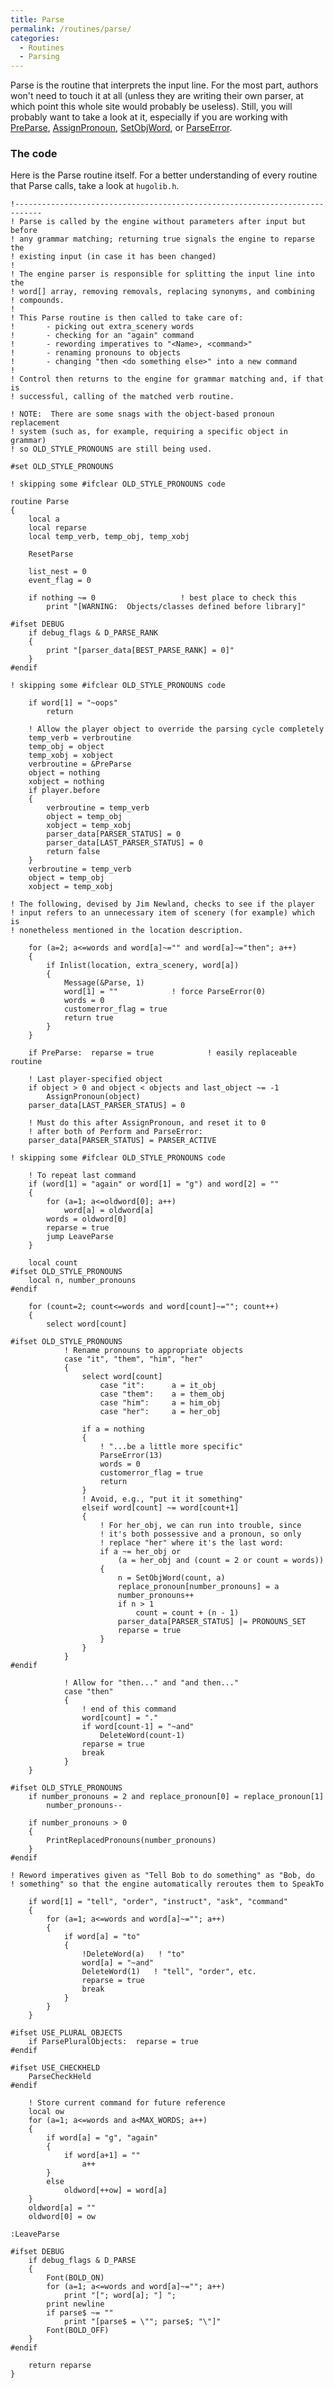 ```yaml
---
title: Parse
permalink: /routines/parse/
categories: 
  - Routines
  - Parsing
---
```


Parse is the routine that interprets the input line. For the most part,
authors won't need to touch it at all (unless they are writing their own
parser, at which point this whole site would probably be useless).
Still, you will probably want to take a look at it, especially if you
are working with [PreParse](parsing/preparse/),
[AssignPronoun](parsing/assignpronoun/),
[SetObjWord](parsing/setobjword/), or
[ParseError](parsing/parseerror/).

### The code

Here is the Parse routine itself. For a better understanding of every
routine that Parse calls, take a look at `hugolib.h`.

    !----------------------------------------------------------------------------
    ! Parse is called by the engine without parameters after input but before
    ! any grammar matching; returning true signals the engine to reparse the
    ! existing input (in case it has been changed)
    !
    ! The engine parser is responsible for splitting the input line into the
    ! word[] array, removing removals, replacing synonyms, and combining
    ! compounds.
    !
    ! This Parse routine is then called to take care of:
    !       - picking out extra_scenery words
    !       - checking for an "again" command
    !       - rewording imperatives to "<Name>, <command>"
    !       - renaming pronouns to objects
    !       - changing "then <do something else>" into a new command
    !
    ! Control then returns to the engine for grammar matching and, if that is
    ! successful, calling of the matched verb routine.

    ! NOTE:  There are some snags with the object-based pronoun replacement
    ! system (such as, for example, requiring a specific object in grammar)
    ! so OLD_STYLE_PRONOUNS are still being used.

    #set OLD_STYLE_PRONOUNS

    ! skipping some #ifclear OLD_STYLE_PRONOUNS code

    routine Parse
    {
        local a
        local reparse
        local temp_verb, temp_obj, temp_xobj

        ResetParse

        list_nest = 0
        event_flag = 0

        if nothing ~= 0                   ! best place to check this
            print "[WARNING:  Objects/classes defined before library]"

    #ifset DEBUG
        if debug_flags & D_PARSE_RANK
        {
            print "[parser_data[BEST_PARSE_RANK] = 0]"
        }
    #endif

    ! skipping some #ifclear OLD_STYLE_PRONOUNS code

        if word[1] = "~oops"
            return

        ! Allow the player object to override the parsing cycle completely
        temp_verb = verbroutine
        temp_obj = object
        temp_xobj = xobject
        verbroutine = &PreParse
        object = nothing
        xobject = nothing
        if player.before
        {
            verbroutine = temp_verb
            object = temp_obj
            xobject = temp_xobj
            parser_data[PARSER_STATUS] = 0
            parser_data[LAST_PARSER_STATUS] = 0
            return false
        }
        verbroutine = temp_verb
        object = temp_obj
        xobject = temp_xobj

    ! The following, devised by Jim Newland, checks to see if the player
    ! input refers to an unnecessary item of scenery (for example) which is
    ! nonetheless mentioned in the location description.

        for (a=2; a<=words and word[a]~="" and word[a]~="then"; a++)
        {
            if Inlist(location, extra_scenery, word[a])
            {
                Message(&Parse, 1)
                word[1] = ""            ! force ParseError(0)
                words = 0
                customerror_flag = true
                return true
            }
        }

        if PreParse:  reparse = true            ! easily replaceable routine

        ! Last player-specified object
        if object > 0 and object < objects and last_object ~= -1
            AssignPronoun(object)
        parser_data[LAST_PARSER_STATUS] = 0

        ! Must do this after AssignPronoun, and reset it to 0
        ! after both of Perform and ParseError:
        parser_data[PARSER_STATUS] = PARSER_ACTIVE

    ! skipping some #ifclear OLD_STYLE_PRONOUNS code

        ! To repeat last command
        if (word[1] = "again" or word[1] = "g") and word[2] = ""
        {
            for (a=1; a<=oldword[0]; a++)
                word[a] = oldword[a]
            words = oldword[0]
            reparse = true
            jump LeaveParse
        }

        local count
    #ifset OLD_STYLE_PRONOUNS
        local n, number_pronouns
    #endif

        for (count=2; count<=words and word[count]~=""; count++)
        {
            select word[count]

    #ifset OLD_STYLE_PRONOUNS
                ! Rename pronouns to appropriate objects
                case "it", "them", "him", "her"
                {
                    select word[count]
                        case "it":      a = it_obj
                        case "them":    a = them_obj
                        case "him":     a = him_obj
                        case "her":     a = her_obj

                    if a = nothing
                    {
                        ! "...be a little more specific"
                        ParseError(13)
                        words = 0
                        customerror_flag = true
                        return
                    }
                    ! Avoid, e.g., "put it it something"
                    elseif word[count] ~= word[count+1]
                    {
                        ! For her_obj, we can run into trouble, since
                        ! it's both possessive and a pronoun, so only
                        ! replace "her" where it's the last word:
                        if a ~= her_obj or
                            (a = her_obj and (count = 2 or count = words))
                        {
                            n = SetObjWord(count, a)
                            replace_pronoun[number_pronouns] = a
                            number_pronouns++
                            if n > 1
                                count = count + (n - 1)
                            parser_data[PARSER_STATUS] |= PRONOUNS_SET
                            reparse = true
                        }
                    }
                }
    #endif

                ! Allow for "then..." and "and then..."
                case "then"
                {
                    ! end of this command
                    word[count] = "."
                    if word[count-1] = "~and"
                        DeleteWord(count-1)
                    reparse = true
                    break
                }
        }

    #ifset OLD_STYLE_PRONOUNS
        if number_pronouns = 2 and replace_pronoun[0] = replace_pronoun[1]
            number_pronouns--

        if number_pronouns > 0
        {
            PrintReplacedPronouns(number_pronouns)
        }
    #endif

    ! Reword imperatives given as "Tell Bob to do something" as "Bob, do
    ! something" so that the engine automatically reroutes them to SpeakTo

        if word[1] = "tell", "order", "instruct", "ask", "command"
        {
            for (a=1; a<=words and word[a]~=""; a++)
            {
                if word[a] = "to"
                {
                    !DeleteWord(a)   ! "to"
                    word[a] = "~and"
                    DeleteWord(1)   ! "tell", "order", etc.
                    reparse = true
                    break
                }
            }
        }

    #ifset USE_PLURAL_OBJECTS
        if ParsePluralObjects:  reparse = true
    #endif

    #ifset USE_CHECKHELD
        ParseCheckHeld
    #endif

        ! Store current command for future reference
        local ow
        for (a=1; a<=words and a<MAX_WORDS; a++)
        {
            if word[a] = "g", "again"
            {
                if word[a+1] = ""
                    a++
            }
            else
                oldword[++ow] = word[a]
        }
        oldword[a] = ""
        oldword[0] = ow

    :LeaveParse

    #ifset DEBUG
        if debug_flags & D_PARSE
        {
            Font(BOLD_ON)
            for (a=1; a<=words and word[a]~=""; a++)
                print "["; word[a]; "] ";
            print newline
            if parse$ ~= ""
                print "[parse$ = \""; parse$; "\"]"
            Font(BOLD_OFF)
        }
    #endif

        return reparse
    }
